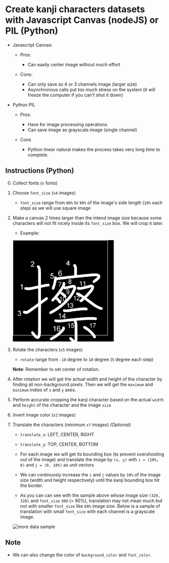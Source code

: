 # Create kanji characters datasets with Javascript Canvas (nodeJS) or PIL (Python)

- Javascript Canvas:

    - Pros:

        - Can easily center image without much effort

    - Cons:

        - Can only save as 4 or 3 channels image (larger size)
        - Asynchronous calls put too much stress on the system (it will freeze the computer if you can't shut it down)

- Python PIL

    - Pros:

        - Have for image processing operations
        - Can save image as grayscale image (single channel)

    - Cons

        - Python linear natural makes the process takes very long time to complete.
        
## Instructions (Python)

0. Collect fonts (`n` fonts)

0. Choose `font_size` (`x4` images)

    - `font_size` range from `60%` to `90%` of the image's side length (`10%` each step) as we will use square image

0. Make a canvas 2 times larger than the intend image size because some characters will not fit nicely inside its `font_size` box. We will crop it later.

    - Example:

    ![unfit character](python/unfit_character_sample.png)

0. Rotate the characters (`x5` images)

    - `rotate` range from `-10` degree to `10` degree (`5` degree each step)

    **Note**: Remember to set center of rotation.

0. After rotation we will get the actual width and height of the character by finding all non-background pixels. Then we will get the `maximum` and `minimum` indies of `x` and `y` axes.

0. Perform accurate cropping the kanji character based on the actual `width` and `height` of the character and the image `size`

0. Invert image color (`x2` images)

0. Translate the characters (minimum `x?` images) *(Optional)*

    - `translate_x`: LEFT, CENTER, RIGHT
    - `translate_y`: TOP, CENTER, BOTTOM

    - For each image we will get its bounding box (to prevent overshooting out of the image) and translate the image by `(x, y)` with `i = (10%, 0)` and `j = (0, 10%)` as unit vectors

    - We can continuosly increase the `i` and `j` values by `10%` of the image size (width and height respectively) until the kanji bounding box hit the border.

    - As you can can see with the sample above whose image size `(320, 320)` and `font_size` `300` (> 90%), translation may not mean much but not with smaller `font_size` like `60%` image size. Below is a sample of translation with small `font_size` with each channel is a grayscale image.

    ![more data sample](python/image_translation_sample.png)

## Note

- We can also change the color of `background_color` and `font_color`.